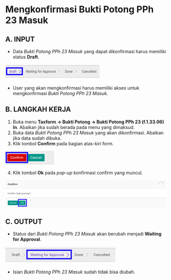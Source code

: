 # Mengkonfirmasi Bukti Potong PPh 23 Masuk

## A. INPUT

* Data *Bukti Potong PPh 23 Masuk* yang dapat dikonfirmasi harus memiliki status **Draft**.

![](../../img/bukpot-pph-23-masuk/status-draft.png)

* User yang akan mengkonfirmasi harus memiliki akses untuk mengkonfirmasi *Bukti Potong PPh 23 Masuk*.

## B. LANGKAH KERJA

1. Buka menu **Taxform -> Bukti Potong -> Bukti Potong PPh 23 (f.1.33.06) In**. Abaikan jika sudah berada pada menu yang dimaksud.
2. Buka data *Bukti Potong PPh 23 Masuk* yang akan dikonfirmasi. Abaikan jika data sudah dibuka.
3. Klik tombol **Confirm** pada bagian atas-kiri form.

![](../../img/bukpot-pph-23-masuk/tombol-confirm.png)

4. Klik tombol **Ok** pada *pop-up* konfirmasi confirm yang muncul.

![](../../img/bukpot-pph-23-masuk/pop-up-konfirmasi-confirm.png)

## C. OUTPUT

* Status dari *Bukti Potong PPh 23 Masuk* akan berubah menjadi **Waiting for Approval**.

![](../../img/bukpot-pph-23-masuk/status-waiting-for-approval.png)

* Isian *Bukti Potong PPh 23 Masuk* sudah tidak bisa diubah.
